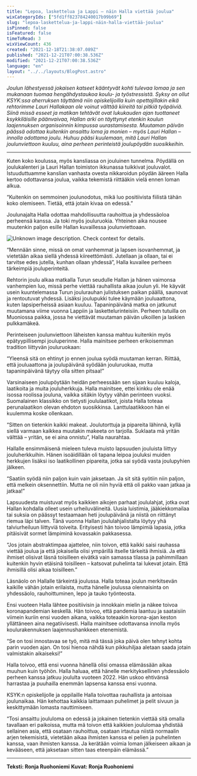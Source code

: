```yaml
---
title: "Lepoa, laskettelua ja Lappi – näin Halla viettää joulua"
wixCategoryIds: ["5fd1ff823784240017b99b69"]
slug: "lepoa-laskettelua-ja-lappi-näin-halla-viettää-joulua"
isPinned: false
isFeatured: false
timeToRead: 3
wixViewCount: 436
created: "2021-12-18T21:38:07.089Z"
published: "2021-12-21T07:00:38.536Z"
modified: "2021-12-21T07:00:38.536Z"
language: "en"
layout: "../../layouts/BlogPost.astro"
---
```


*Joulun lähestyessä jokaisen katseet kääntyvät kohti tulevaa lomaa ja sen mukanaan tuomaa hengähdystaukoa koulu- ja työstressistä. Syksy on ollut KSYK:ssa aherruksen täyttämä niin opiskelijoilla kuin opettajillakin eikä rehtorimme Lauri Hallakaan ole voinut välttää kiireitä tai pitkiä työpäiviä. Siinä missä esseet ja matikan tehtävät ovat lukukauden ajan tuottaneet ksykkiläisille päänvaivaa, Hallan arki on täyttynyt etenkin koulun laajennuksen organisoinnin kimpussa uurastamisesta. Muutaman päivän päässä odottaa kuitenkin ansaittu loma ja monien – myös Lauri Hallan – innolla odottama joulu. Huhuu pääsi kuulemaan, mitä Lauri Hallan joulunviettoon kuuluu, aina perheen perinteistä joulupöydän suosikkeihin.*

---

Kuten koko koulussa, myös kansliassa on jouluinen tunnelma. Pöydällä on joulukalenteri ja Lauri Hallan toimiston ikkunassa tuikkivat jouluvalot. Istuuduttuamme kanslian vanhasta ovesta nikkaroidun pöydän ääreen Halla kertoo odottavansa joulua, vaikka tekemistä riittääkin vielä ennen loman alkua. 

“Kuitenkin on semmoinen joulunodotus, mikä luo positiivista fiilistä tähän koko olemiseen. Tietää, että jotain kivaa on edessä.”

Joulunajalta Halla odottaa mahdollisuutta rauhoittua ja yhdessäoloa perheensä kanssa. Ja toki myös jouluruokia. Yhteinen aika nousee muutenkin paljon esille Hallan kuvaillessa joulunviettoaan.


![Unknown image description. Check context for details.](https://static.wixstatic.com/media/abd5f5_507ac65626424880ba0cf5d9f082afdd~mv2.jpg) <!-- Original name: 2_jouluspessu_hallanjoulu.jpg -->


“Mennään sinne, missä on omat vanhemmat ja lapsen isovanhemmat, ja vietetään aikaa siellä yhdessä kiireettömästi. Jutellaan ja ollaan, tai ei tarvitse edes jutella, kunhan ollaan yhdessä”, Halla kuvailee perheen tärkeimpiä jouluperinteitä.

Rehtorin joulu alkaa matkalla Turun seudulle Hallan ja hänen vaimonsa vanhempien luo, missä perhe viettää rauhallista aikaa joulun yli. He käyvät usein kuuntelemassa Turun joulurauhan julistuksen paikan päällä, saunovat ja rentoutuvat yhdessä. Lisäksi joulupukki tulee käymään jouluaattona, kuten lapsiperheissä asiaan kuuluu. Tapaninpäivänä matka on jatkunut muutamana viime vuonna Lappiin ja laskettelurinteisiin. Perheen tutuilla on Muoniossa paikka, jossa he viettävät muutaman päivän ulkoillen ja laskien pulkkamäkeä. 

Perinteiseen joulunviettoon läheisten kanssa mahtuu kuitenkin myös epätyypillisempi jouluperinne. Halla mainitsee perheen erikoisemman tradition liittyvän jouluruokaan:

“Yleensä sitä on ehtinyt jo ennen joulua syödä muutaman kerran. Riittää, että jouluaattona ja joulupäivänä syödään jouluruokaa, mutta tapaninpäivänä täytyy olla sitten pitsaa!”

Varsinaiseen joulupöytään heidän perheessään sen sijaan kuuluu kaloja, laatikoita ja muita jouluherkkuja. Halla mainitsee, ettei kinkku ole enää isossa roolissa jouluna, vaikka sitäkin löytyy vähän perinteen vuoksi. Suomalainen klassikko on tietysti joululaatikot, joista Halla toteaa perunalaatikon olevan ehdoton suosikkinsa. Lanttulaatikkoon hän ei kuulemma koske ollenkaan.

“Sitten on tietenkin kaikki makeat. Joulutorttuja ja pipareita lähinnä, kyllä siellä varmaan kaikkea muutakin makeeta on tarjolla. Suklaata mä yritän välttää – yritän, se ei aina onnistu”, Halla naurahtaa.

Hallalle ensimmäisenä mieleen tuleva muisto lapsuuden jouluista liittyy jouluherkkuihin. Hänen isoäidillään oli tapana leipoa jouluksi muiden herkkujen lisäksi iso laatikollinen pipareita, jotka sai syödä vasta joulupyhien jälkeen.

“Saatiin syödä niin paljon kuin vain jaksetaan. Ja sit sitä syötiin niin paljon, että melkein oksennettiin. Mutta ne oli niin hyviä että oli pakko vaan jatkaa ja jatkaa!” 

Lapsuudesta muistuvat myös kaikkien aikojen parhaat joululahjat, jotka ovat Hallan kohdalla olleet usein urheiluvälineitä. Uusia luistimia, jääkiekkomailaa tai suksia on päässyt testaamaan heti joulupäivänä ja niistä on riittänyt riemua läpi talven. Tänä vuonna Hallan joululahjalistalta löytyy yhä talviurheiluun liittyviä toiveita. Erityisesti hän toivoo lämpimiä lapasia, jotka pitäisivät sormet lämpiminä kovassakin pakkasessa. 

“Jos jotain abstraktimpaa ajattelee, niin toivon, että kaikki saisi rauhassa viettää joulua ja että jokaisella olisi ympärillä itselle tärkeitä ihmisiä. Ja että ihmiset olisivat läsnä toisilleen eivätkä vain samassa tilassa ja pahimmillaan kuitenkin hyvin etäisinä toisilleen – katsovat puhelinta tai lukevat jotain. Että ihmisillä olisi aikaa toisilleen.”

Läsnäolo on Hallalle tärkeintä joulussa. Halla toteaa joulun merkitsevän kaikille vähän jotain erilaista, mutta hänelle joulussa olennaisinta on yhdessäolo, rauhoittuminen, lepo ja tauko työnteosta. 

Ensi vuoteen Halla lähtee positiivisin ja innokkain mielin ja näkee toivoa koronapandemian keskellä. Hän toivoo, että pandemia laantuu ja saataisiin viimein kuriin ensi vuoden aikana, vaikka toteaakin korona-ajan keston yllättäneen aina negatiivisesti. Halla mainitsee odottavansa innolla myös koulurakennuksen laajennushankkeen etenemistä.

“Se on tosi innostavaa se työ, mitä mä tässä joka päivä olen tehnyt kohta parin vuoden ajan. On tosi hienoa nähdä kun pikkuhiljaa aletaan saada jotain valmistakin aikaiseksi!”

Halla toivoo, että ensi vuonna hänellä olisi omassa elämässään aikaa muuhun kuin työhön. Halla haluaa, että hänelle merkityksellinen yhdessäolo perheen kanssa jatkuu joululta vuoteen 2022. Hän uskoo ehtivänsä harrastaa ja puuhailla enemmän lapsensa kanssa ensi vuonna.

KSYK:n opiskelijolle ja oppilaille Halla toivottaa rauhallista ja antoisaa joulunaikaa. Hän kehottaa kaikkia laittamaan puhelimet ja pelit sivuun ja keskittymään lomasta nauttimiseen. 

“Tosi ansaittu joululoma on edessä ja jokainen tietenkin viettää sitä omalla tavallaan eri paikoissa, mutta mä toivon että kaikkien joululomaa yhdistää sellainen asia, että osataan rauhoittua, osataan irtautua niistä normaalin arjen tekemisistä, vietetään aikaa ihmisten kanssa ei pelien ja puhelinten kanssa, vaan ihmisten kanssa. Ja kerätään voimia loman jälkeiseen aikaan ja kevääseen, että jaksetaan sitten taas eteenpäin elämässä.”


---


**Teksti: Ronja Ruohoniemi**
**Kuvat: Ronja Ruohoniemi**

